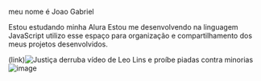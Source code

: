meu nome é Joao Gabriel

Estou estudando minha Alura Estou me desenvolvendo na linguagem JavaScript utilizo esse espaço para organização e compartilhamento dos meus projetos desenvolvidos.

(link)<img src="https://p2.trrsf.com/image/fget/cf/774/0/images.terra.com/2023/05/17/leo-lins-1jeiqd206tu1v.png" alt="Justiça derruba vídeo de Leo Lins e proíbe piadas contra minorias"/>![image](https://github.com/user-attachments/assets/6251299a-dcca-4e88-a433-b11c7a3ae08a)


